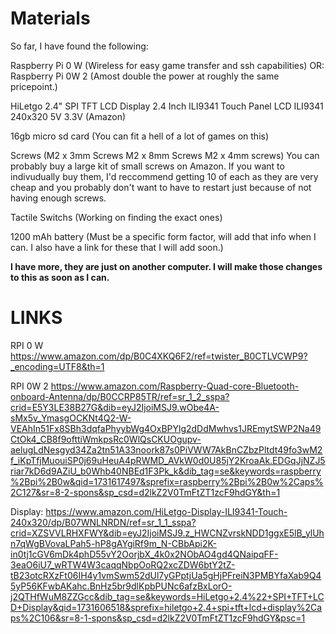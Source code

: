 # Materials


So far, I have found the following:

Raspberry Pi 0 W (Wireless for easy game transfer and ssh capabilities)
OR:
Raspberry Pi 0W 2 (Amost double the power at roughly the same pricepoint.)

HiLetgo 2.4" SPI TFT LCD Display 2.4 Inch ILI9341 Touch Panel LCD ILI9341 240x320 5V 3.3V (Amazon)

16gb micro sd card (You can fit a hell of a lot of games on this)

Screws (M2 x 3mm Screws
        M2 x 8mm Screws
        M2 x 4mm screws)
You can probably buy a large kit of small screws on Amazon. If you want to indivudually buy them, I'd reccommend getting 10 of each as they are very cheap and you probably don't want to have to restart just because of not having enough screws.

Tactile Switchs (Working on finding the exact ones)

1200 mAh battery (Must be a specific form factor, will add that info when I can. I also have a link for these that I will add soon.)




**I have more, they are just on another computer. I will make those changes to this as soon as I can.**



# LINKS

RPI 0 W
https://www.amazon.com/dp/B0C4XKQ6F2/ref=twister_B0CTLVCWP9?_encoding=UTF8&th=1

RPI 0W 2
https://www.amazon.com/Raspberry-Quad-core-Bluetooth-onboard-Antenna/dp/B0CCRP85TR/ref=sr_1_2_sspa?crid=E5Y3LE38B27G&dib=eyJ2IjoiMSJ9.wObe4A-sMx5v_YmasgOCKNt4Q2-W-VEAhIn51Fx8SBh3dqfaPhyybWg4OxBPYlg2dDdMwhvs1JREmytSWP2Na49CtOk4_CB8f9ofttiWmkpsRc0WlQsCKUOgupv-aelugLdNesgyd34Za2tn51A33noork87s0PiVWW7AkBnCZbzPltdt49fo3wM2f_iKpTfjMuouiSP0j69uHeuA4pRWMD_AVkW0d0U85jY2KroaAk.EDGqJjNZJ5riar7kD6d9AZiU_b0Whb40NBEd1F3Pk_k&dib_tag=se&keywords=raspberry%2Bpi%2B0w&qid=1731617497&sprefix=raspberry%2Bpi%2B0w%2Caps%2C127&sr=8-2-spons&sp_csd=d2lkZ2V0TmFtZT1zcF9hdGY&th=1

Display:
https://www.amazon.com/HiLetgo-Display-ILI9341-Touch-240x320/dp/B07WNLNRDN/ref=sr_1_1_sspa?crid=XZSVVLRHXFWY&dib=eyJ2IjoiMSJ9.z_HWCNZvrskNDD1ggxE5lB_ylUhn7qWgBVovaLPah5-hP8gAYgiRf9m_N-CBbApi2K-in0tj1cGV6mDk4phD55vY2OorjbX_4k0x2NObAO4gd4QNaipqFF-3eaO6iU7_wRTW4W3caqqNbpOoRQ2xcZDW6btY2tZ-tB23otcRXzFt06IH4y1vmSwm52dUl7yGPptjUa5gHjPFreiN3PMBYfaXab9Q45yP56KFwbAKahc.BnHz5br9dlKpbPUNc6afzBxLorO-j2QTHfWuM8ZZGcc&dib_tag=se&keywords=HiLetgo+2.4%22+SPI+TFT+LCD+Display&qid=1731606518&sprefix=hiletgo+2.4+spi+tft+lcd+display%2Caps%2C106&sr=8-1-spons&sp_csd=d2lkZ2V0TmFtZT1zcF9hdGY&psc=1


